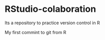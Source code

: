# RStudio-colaboration
Its a repository to practice version control in R

My first commint to git from R
